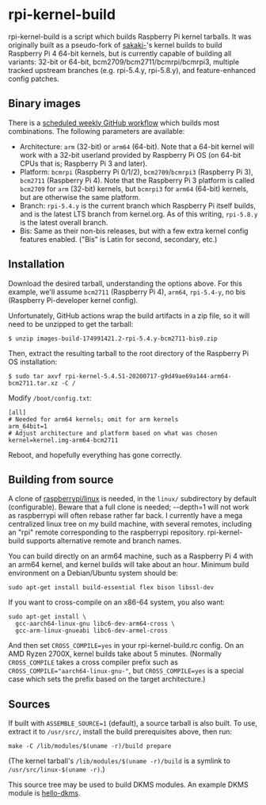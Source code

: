 # rpi-kernel-build

rpi-kernel-build is a script which builds Raspberry Pi kernel tarballs.  It was originally built as a pseudo-fork of [sakaki-](https://github.com/sakaki-)'s kernel builds to build Raspberry Pi 4 64-bit kernels, but is currently capable of building all variants: 32-bit or 64-bit, bcm2709/bcm2711/bcmrpi/bcmrpi3, multiple tracked upstream branches (e.g. rpi-5.4.y, rpi-5.8.y), and feature-enhanced config patches.

## Binary images

There is a [scheduled weekly GitHub workflow](https://github.com/rfinnie/rpi-kernel-build/actions) which builds most combinations.  The following parameters are available:

* Architecture: `arm` (32-bit) or `arm64` (64-bit).  Note that a 64-bit kernel will work with a 32-bit userland provided by Raspberry Pi OS (on 64-bit CPUs that is; Raspberry Pi 3 and later).
* Platform: `bcmrpi` (Raspberry Pi 0/1/2), `bcm2709`/`bcmrpi3` (Raspberry Pi 3), `bcm2711` (Raspberry Pi 4).  Note that the Raspberry Pi 3 platform is called `bcm2709` for `arm` (32-bit) kernels, but `bcmrpi3` for `arm64` (64-bit) kernels, but are otherwise the same platform.
* Branch: `rpi-5.4.y` is the current branch which Raspberry Pi itself builds, and is the latest LTS branch from kernel.org.  As of this writing, `rpi-5.8.y` is the latest overall branch.
* Bis: Same as their non-bis releases, but with a few extra kernel config features enabled. ("Bis" is Latin for second, secondary, etc.)

## Installation

Download the desired tarball, understanding the options above.  For this example, we'll assume `bcm2711` (Raspberry Pi 4), `arm64`, `rpi-5.4-y`, no bis (Raspberry Pi-developer kernel config).

Unfortunately, GitHub actions wrap the build artifacts in a zip file, so it will need to be unzipped to get the tarball:
```
$ unzip images-build-174991421.2-rpi-5.4.y-bcm2711-bis0.zip
```

Then, extract the resulting tarball to the root directory of the Raspberry Pi OS installation:
```
$ sudo tar axvf rpi-kernel-5.4.51-20200717-g9d49ae69a144-arm64-bcm2711.tar.xz -C /
```

Modify `/boot/config.txt`:
```
[all]
# Needed for arm64 kernels; omit for arm kernels
arm_64bit=1
# Adjust architecture and platform based on what was chosen
kernel=kernel.img-arm64-bcm2711
```

Reboot, and hopefully everything has gone correctly.

## Building from source

A clone of [raspberrypi/linux](https://github.com/raspberrypi/linux) is needed, in the ```linux/``` subdirectory by default (configurable).  Beware that a full clone is needed; --depth=1 will not work as raspberrypi will often rebase rather far back.  I currently have a mega centralized linux tree on my build machine, with several remotes, including an "rpi" remote corresponding to the raspberrypi repository.  rpi-kernel-build supports alternative remote and branch names.

You can build directly on an arm64 machine, such as a Raspberry Pi 4 with an arm64 kernel, and kernel builds will take about an hour.  Minimum build environment on a Debian/Ubuntu system should be:

```
sudo apt-get install build-essential flex bison libssl-dev
```

If you want to cross-compile on an x86-64 system, you also want:

```
sudo apt-get install \
  gcc-aarch64-linux-gnu libc6-dev-arm64-cross \
  gcc-arm-linux-gnueabi libc6-dev-armel-cross
```

And then set `CROSS_COMPILE=yes` in your rpi-kernel-build.rc config.  On an AMD Ryzen 2700X, kernel builds take about 5 minutes.  (Normally `CROSS_COMPILE` takes a cross compiler prefix such as `CROSS_COMPILE="aarch64-linux-gnu-"`, but `CROSS_COMPILE=yes` is a special case which sets the prefix based on the target architecture.)

## Sources

If built with `ASSEMBLE_SOURCE=1` (default), a source tarball is also built.  To use, extract it to `/usr/src/`, install the build prerequisites above, then run:

```
make -C /lib/modules/$(uname -r)/build prepare
```

(The kernel tarball's `/lib/modules/$(uname -r)/build` is a symlink to `/usr/src/linux-$(uname -r)`.)

This source tree may be used to build DKMS modules.  An example DKMS module is [hello-dkms](https://github.com/rfinnie/hello-dkms).
